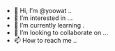 - 👋 Hi, I’m @yoowat ..
- 👀 I’m interested in ...
- 🌱 I’m currently learning .
- 💞️ I’m looking to collaborate on ...
- 📫 How to reach me ..

<!---
yoowat/yoowat is a ✨ special ✨ repository because its `README.md` (this file) appears on your GitHub profile.
You can click the Preview link to take a look at your changes.
--->
